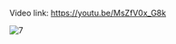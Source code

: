 Video link: https://youtu.be/MsZfV0x_G8k

![7](https://github.com/EhabMagdyy/Firebase-ESP32/assets/132620660/d693b721-5901-425b-9675-84430df00bc8)
